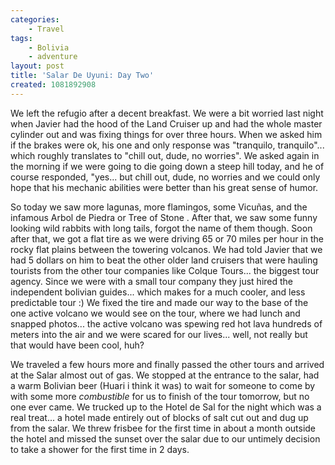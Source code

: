 ```yaml
---
categories:
    - Travel
tags:
    - Bolivia
    - adventure
layout: post
title: 'Salar De Uyuni: Day Two'
created: 1081892908
---
```

We left the refugio after a decent breakfast.  We were a bit worried last night when Javier had the hood of the Land Cruiser up and had the whole master cylinder out and was fixing things for over three hours.  When we asked him if the brakes were ok, his one and only response was "tranquilo, tranquilo"... <!--more--> which roughly translates to "chill out, dude, no worries". We asked again in the morning if we were going to die going down a steep hill today, and he of course responded, "yes... but chill out, dude, no worries and we could only hope that his mechanic abilities were better than his great sense of humor.

So today we saw more lagunas, more flamingos,  some Vicuñas, and the infamous Arbol de Piedra or Tree of Stone <!--Bolivia-ArbolDePiedra1.jpg-->. After that, we saw some funny looking wild rabbits with long tails, forgot the name of them though.  Soon after that, we got a flat tire as we were driving 65 or 70 miles per hour in the rocky flat plains between the towering volcanos.  We had told Javier that we had 5 dollars on him to beat the other older land cruisers that were hauling tourists from the other tour companies like Colque Tours... the biggest tour agency.  Since we were with a small tour company they just hired the independent bolivian guides... which makes for a much cooler, and less predictable tour :)  We fixed the tire and made our way to the base of the one active volcano we would see on the tour, where we had lunch and snapped photos...  the active volcano was spewing red hot lava hundreds of meters into the air and we were scared for our lives... well, not really but that would have been cool, huh?

We traveled a few hours more and finally passed the other tours and arrived at the Salar almost out of gas. We stopped at the entrance to the salar, had a warm Bolivian beer (Huari i think it was) to wait for someone to come by with some more *combustible* for us to finish of the tour tomorrow, but no one ever came. We trucked up to the Hotel de Sal for the night which was a real treat... a hotel made entirely out of blocks of salt cut out and dug up from the salar.  We threw frisbee for the first time in about a month outside the hotel and missed the sunset over the salar due to our untimely decision to take a shower for the first time in 2 days.
